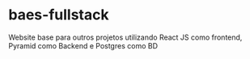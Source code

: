 # baes-fullstack
Website base para outros projetos utilizando React JS como frontend, Pyramid como Backend e Postgres como BD
